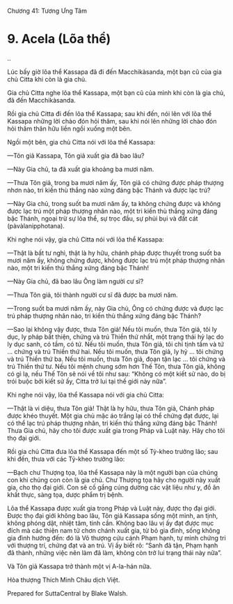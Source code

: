  

Chương 41: Tương Ưng Tâm

# 9\. Acela (Lõa thể)

..

Lúc bấy giờ lõa thể Kassapa đã đi đến Macchikàsanda, một bạn cũ của gia chủ Citta khi còn là gia chủ.

Gia chủ Citta nghe lõa thể Kassapa, một bạn cũ của mình khi còn là gia chủ, đã đến Macchikàsanda.

Rồi gia chủ Citta đi đến lõa thể Kassapa; sau khi đến, nói lên với lõa thể Kassapa những lời chào đón hỏi thăm, sau khi nói lên những lời chào đón hỏi thăm thân hữu liền ngồi xuống một bên.

Ngồi một bên, gia chủ Citta nói với lõa thể Kassapa:

—Tôn giả Kassapa, Tôn giả xuất gia đã bao lâu?

—Này Gia chủ, ta đã xuất gia khoảng ba mươi năm.

—Thưa Tôn giả, trong ba mươi năm ấy, Tôn giả có chứng được pháp thượng nhơn nào, tri kiến thù thắng nào xứng đáng bậc Thánh và được lạc trú?

—Này Gia chủ, trong suốt ba mươi năm ấy, ta không chứng được và không được lạc trú một pháp thượng nhân nào, một tri kiến thù thắng xứng đáng bậc Thánh, ngoại trừ sự lõa thể, sự trọc đầu, sự phủi bụi và đất cát (pàvàlanipphotana).

Khi nghe nói vậy, gia chủ Citta nói với lõa thể Kassapa:

—Thật là bất tư nghì, thật là hy hữu, chánh pháp được thuyết trong suốt ba mươi năm ấy, không chứng được, không được lạc trú một pháp thượng nhân nào, một tri kiến thù thắng xứng đáng bậc Thánh!

—Này Gia chủ, đã bao lâu Ông làm người cư sĩ?

—Thưa Tôn giả, tôi thành người cư sĩ đã được ba mươi năm.

—Trong suốt ba mươi năm ấy, này Gia chủ, Ông có chứng được và được lạc trú pháp thượng nhân nào, tri kiến thù thắng xứng đáng bậc Thánh?

—Sao lại không vậy được, thưa Tôn giả! Nếu tôi muốn, thưa Tôn giả, tôi ly dục, ly pháp bất thiện, chứng và trú Thiền thứ nhất, một trạng thái hỷ lạc do ly dục sanh, có tầm, có tứ. Nếu tôi muốn, thưa Tôn giả, tôi chỉ tịnh tầm và tứ … chứng và trú Thiền thứ hai. Nếu tôi muốn, thưa Tôn giả, ly hỷ … tôi chứng và trú Thiền thứ ba. Nếu tôi muốn, thưa Tôn giả, đoạn tận lạc … tôi chứng và trú Thiền thứ tư. Nếu tôi mệnh chung sớm hơn Thế Tôn, thưa Tôn giả, không có gì lạ, nếu Thế Tôn sẽ nói về tôi như sau: “Không có một kiết sử nào, do bị trói buộc bởi kiết sử ấy, Citta trở lui tại thế giới này nữa”.

Khi nghe nói vậy, lõa thể Kassapa nói với gia chủ Citta:

—Thật là vi diệu, thưa Tôn giả! Thật là hy hữu, thưa Tôn giả, Chánh pháp được khéo thuyết. Một gia chủ mặc áo trắng lại có thể chứng đạt được, lại có thể lạc trú pháp thượng nhân, tri kiến thù thắng xứng đáng bậc Thánh! Thưa Gia chủ, hãy cho tôi được xuất gia trong Pháp và Luật này. Hãy cho tôi thọ đại giới.

Rồi gia chủ Citta đưa lõa thể Kassapa đến một số Tỷ-kheo trưởng lão; sau khi đến, thưa với các Tỷ-kheo trưởng lão:

—Bạch chư Thượng tọa, lõa thể Kassapa này là một người bạn của chúng con khi chúng con còn là gia chủ. Chư Thượng tọa hãy cho người này xuất gia, cho thọ đại giới. Con sẽ cố gắng cúng dường các vật liệu như y, đồ ăn khất thực, sàng tọa, dược phẩm trị bệnh.

Lõa thể Kassapa được xuất gia trong Pháp và Luật này, được thọ đại giới. Ðược thọ đại giới không bao lâu, Tôn giả Kassapa sống một mình, an tịnh, không phóng dật, nhiệt tâm, tinh cần. Không bao lâu vị ấy đạt được mục đích mà các thiện nam tử chơn chánh xuất gia, từ bỏ gia đình, sống không gia đình hướng đến: đó là Vô thượng cứu cánh Phạm hạnh, tự mình chứng tri với thượng trí, chứng đạt và an trú. Vị ấy biết rõ: “Sanh đã tận, Phạm hạnh đã thành, những việc nên làm đã làm, không còn trở lui trạng thái này nữa”.

Và Tôn giả Kassapa trở thành một vị A-la-hán nữa.

Hòa thượng Thích Minh Châu dịch Việt.

Prepared for SuttaCentral by Blake Walsh.